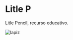 # Litle P
Litle Pencil, recurso educativo.

![lapiz](https://user-images.githubusercontent.com/36526420/192109222-ddd3d923-a9e7-4fc9-9d81-04c35cba5aa4.png)
